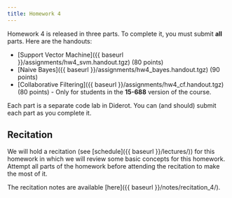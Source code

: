 ```yaml
---
title: Homework 4
---
```


Homework 4 is released in three parts. To complete it, you must submit **all** parts. Here are the handouts:

- [Support Vector Machine]({{ baseurl }}/assignments/hw4_svm.handout.tgz) (80 points)
- [Naive Bayes]({{ baseurl }}/assignments/hw4_bayes.handout.tgz) (90 points)
- [Collaborative Filtering]({{ baseurl }}/assignments/hw4_cf.handout.tgz) (80 points) - Only for students in the **15-688** version of the course.

Each part is a separate code lab in Diderot. You can (and should) submit each part as you complete it.

## Recitation

We will hold a recitation (see [schedule]({{ baseurl }}/lectures/)) for this homework in which we will review some basic concepts for this homework. Attempt all parts of the homework before attending the recitation to make the most of it.

The recitation notes are available [here]({{ baseurl }}/notes/recitation_4/).
